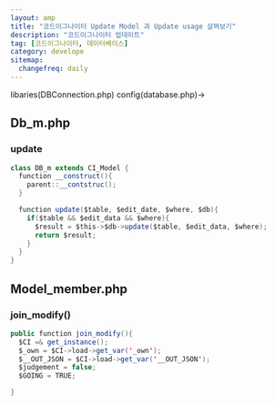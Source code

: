 ```yaml
---
layout: amp
title: "코드이그나이터 Update Model 과 Update usage 살펴보기"
description: "코드이그나이터 업데이트"
tag: [코드이그나이터, 데이터베이스]
category: develope
sitemap:
  changefreq: daily
---
```

libaries(DBConnection.php)
config(database.php)->

## Db_m.php

### update
```java
class DB_m extends CI_Model {
  function __construct(){
    parent::__contstruc();
  }

  function update($table, $edit_date, $where, $db){
    if($table && $edit_data && $where){
      $result = $this->$db->update($table, $edit_data, $where);
      return $result;
    }
  }
}
```

## Model_member.php

### join_modify()
```java
public function join_modify(){
  $CI =& get_instance();
  $_own = $CI->load->get_var('_own');
  $__OUT_JSON = $CI->load->get_var('__OUT_JSON');
  $judgement = false;
  $GOING = TRUE;

}
```

